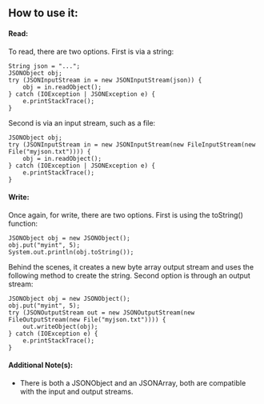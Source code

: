 ## How to use it:

#### Read:

To read, there are two options. First is via a string:
```
String json = "...";
JSONObject obj;
try (JSONInputStream in = new JSONInputStream(json)) {
	obj = in.readObject();
} catch (IOException | JSONException e) {
	e.printStackTrace();
}
```
Second is via an input stream, such as a file:
```
JSONObject obj;
try (JSONInputStream in = new JSONInputStream(new FileInputStream(new File("myjson.txt")))) {
	obj = in.readObject();
} catch (IOException | JSONException e) {
	e.printStackTrace();
}
```


#### Write:

Once again, for write, there are two options. First is using the toString() function:
```
JSONObject obj = new JSONObject();
obj.put("myint", 5);
System.out.println(obj.toString());
```
Behind the scenes, it creates a new byte array output stream and uses the following method to create the string. Second option is through an output stream:
```
JSONObject obj = new JSONObject();
obj.put("myint", 5);
try (JSONOutputStream out = new JSONOutputStream(new FileOutputStream(new File("myjson.txt")))) {
	out.writeObject(obj);
} catch (IOException e) {
	e.printStackTrace();
}
```


#### Additional Note(s):

* There is both a JSONObject and an JSONArray, both are compatible with the input and output streams.
